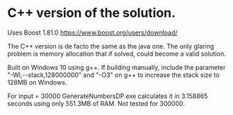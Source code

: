 # C++ version of the solution. 

Uses Boost 1.81.0 https://www.boost.org/users/download/ 

The C++ version is de facto the same as the java one. The only glaring problem is memory allocation that if solved, could become a valid solution.

Built on Windows 10 using g++. If building manually, include the parameter "-Wl,--stack,128000000" and "-O3" on g++ to increase the stack size to 128MB on Windows.

For input = 30000 GenerateNumbersDP.exe calculates it in 3.158865 seconds using only 551.3MB of RAM. Not tested for 300000.
